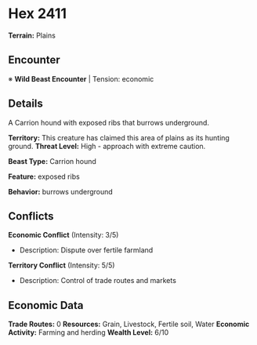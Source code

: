 # Hex 2411

**Terrain:** Plains

## Encounter
※ **Wild Beast Encounter** | Tension: economic

## Details
A Carrion hound with exposed ribs that burrows underground.

**Territory:** This creature has claimed this area of plains as its hunting ground.
**Threat Level:** High - approach with extreme caution.

**Beast Type:** Carrion hound

**Feature:** exposed ribs

**Behavior:** burrows underground

## Conflicts
**Economic Conflict** (Intensity: 3/5)
- Description: Dispute over fertile farmland

**Territory Conflict** (Intensity: 5/5)
- Description: Control of trade routes and markets

## Economic Data
**Trade Routes:** 0
**Resources:** Grain, Livestock, Fertile soil, Water
**Economic Activity:** Farming and herding
**Wealth Level:** 6/10

